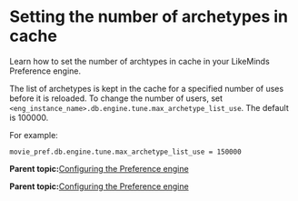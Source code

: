 # Setting the number of archetypes in cache

Learn how to set the number of archtypes in cache in your LikeMinds Preference engine.

The list of archetypes is kept in the cache for a specified number of uses before it is reloaded. To change the number of users, set `<eng_instance_name>.db.engine.tune.max_archetype_list_use`. The default is 100000.

For example:

```
movie_pref.db.engine.tune.max_archetype_list_use = 150000
```

**Parent topic:**[Configuring the Preference engine ](../pzn/pzn_configure_preference_engine.md)

**Parent topic:**[Configuring the Preference engine ](../pzn/pzn_configure_preference_engine.md)

